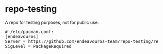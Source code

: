 # repo-testing
A repo for testing purposes, not for public use.
<pre>
# /etc/pacman.conf:
[endeavouros]
Server = https://github.com/endeavouros-team/repo-testing/releases/download/assets
SigLevel = PackageRequired
</pre>
